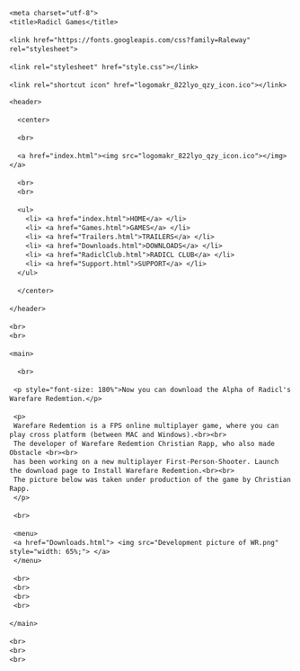 <!DOCTYPE html>
<html lang="en" dir="ltr">


  <head>

    <meta charset="utf-8">
    <title>Radicl Games</title>

    <link href="https://fonts.googleapis.com/css?family=Raleway" rel="stylesheet">

    <link rel="stylesheet" href="style.css"></link>

    <link rel="shortcut icon" href="logomakr_822lyo_qzy_icon.ico"></link>

  </head>


  <body>

    <header>

      <center>

      <br>

      <a href="index.html"><img src="logomakr_822lyo_qzy_icon.ico"></img></a>

      <br>
      <br>

      <ul>
        <li> <a href="index.html">HOME</a> </li>
        <li> <a href="Games.html">GAMES</a> </li>
        <li> <a href="Trailers.html">TRAILERS</a> </li>
        <li> <a href="Downloads.html">DOWNLOADS</a> </li>
        <li> <a href="RadiclClub.html">RADICL CLUB</a> </li>
        <li> <a href="Support.html">SUPPORT</a> </li>
      </ul>

      </center>

    </header>

    <br>
    <br>

    <main>

      <br>

     <p style="font-size: 180%">Now you can download the Alpha of Radicl's Warefare Redemtion.</p>

     <p>
     Warefare Redemtion is a FPS online multiplayer game, where you can play cross platform (between MAC and Windows).<br><br>
     The developer of Warefare Redemtion Christian Rapp, who also made Obstacle <br><br>
     has been working on a new multiplayer First-Person-Shooter. Launch the download page to Install Warefare Redemtion.<br><br>
     The picture below was taken under production of the game by Christian Rapp.
     </p>

     <br>

     <menu>
     <a href="Downloads.html"> <img src="Development picture of WR.png" style="width: 65%;"> </a>
     </menu>

     <br>
     <br>
     <br>
     <br>

    </main>

    <br>
    <br>
    <br>

  </body>


</html>
